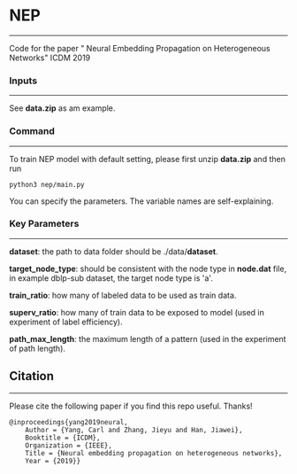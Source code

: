 # NEP
---------------

Code for the paper " Neural Embedding Propagation on Heterogeneous Networks" ICDM 2019

### Inputs
---------------
See **data.zip** as am example.


### Command
---------------

To train NEP model with default setting, please first unzip **data.zip** and then run
```
python3 nep/main.py
```

You can specify the parameters. The variable names are self-explaining.


### Key Parameters
---------------

**dataset**: the path to data folder should be ./data/**dataset**.

**target_node_type**: should be consistent with the node type in **node.dat** file, in example dblp-sub dataset, the target node type is 'a'.

**train_ratio**: how many of labeled data to be used as train data.

**superv_ratio**: how many of train data to be exposed to model (used in experiment of label efficiency).

**path_max_length**: the maximum length of a pattern (used in the experiment of path length).

## Citation
---------------

Please cite the following paper if you find this repo useful. Thanks!

```
@inproceedings{yang2019neural,
	Author = {Yang, Carl and Zhang, Jieyu and Han, Jiawei},
	Booktitle = {ICDM},
	Organization = {IEEE},
	Title = {Neural embedding propagation on heterogeneous networks},
	Year = {2019}}
```

